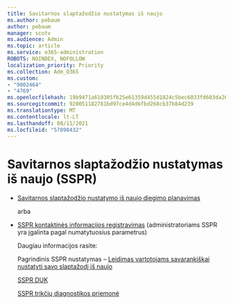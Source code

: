 ```yaml
---
title: Savitarnos slaptažodžio nustatymas iš naujo
ms.author: pebaum
author: pebaum
manager: scotv
ms.audience: Admin
ms.topic: article
ms.service: o365-administration
ROBOTS: NOINDEX, NOFOLLOW
localization_priority: Priority
ms.collection: Adm_O365
ms.custom:
- "9002464"
- "4769"
ms.openlocfilehash: 19b9471a610305fb25e61359d455d1824c5bec6033fd603da265af9333543ccc
ms.sourcegitcommit: 920051182781bd97ce4d4d6fbd268cb37b84d239
ms.translationtype: MT
ms.contentlocale: lt-LT
ms.lasthandoff: 08/11/2021
ms.locfileid: "57898432"
---
```

# <a name="self-service-password-reset-sspr"></a>Savitarnos slaptažodžio nustatymas iš naujo (SSPR)

- [Savitarnos slaptažodžio nustatymo iš naujo diegimo planavimas](https://go.microsoft.com/fwlink/?linkid=2142944)  

    arba
- [SSPR kontaktinės informacijos registravimas](https://mysignins.microsoft.com/security-info) (administratoriams SSPR yra įgalinta pagal numatytuosius parametrus)

    Daugiau informacijos rasite:

    Pagrindinis SSPR nustatymas – [Leidimas vartotojams savarankiškai nustatyti savo slaptažodį iš naujo](https://docs.microsoft.com/microsoft-365/admin/add-users/let-users-reset-passwords)

    [SSPR DUK](https://docs.microsoft.com/azure/active-directory/authentication/active-directory-passwords-faq)

    [SSPR trikčių diagnostikos priemonė](https://docs.microsoft.com/azure/active-directory/authentication/active-directory-passwords-troubleshoot)
